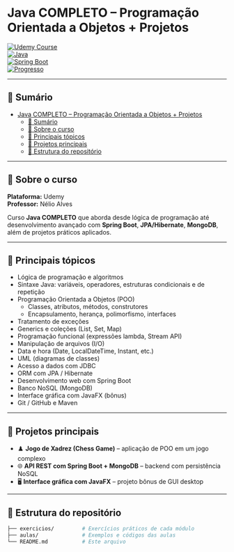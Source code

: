 # Java COMPLETO – Programação Orientada a Objetos + Projetos

[![Udemy Course](https://img.shields.io/badge/Udemy-Cursando-blueviolet?logo=udemy)](https://www.udemy.com/course/java-curso-completo/)  
[![Java](https://img.shields.io/badge/Java-17-orange?logo=java)](https://www.oracle.com/java/)  
[![Spring Boot](https://img.shields.io/badge/Spring%20Boot-API%20REST-brightgreen?logo=springboot)](https://spring.io/projects/spring-boot)   
[![Progresso](https://img.shields.io/badge/Progresso-26%26-success?logo=github)](#)  

---

## 📑 Sumário
- [Java COMPLETO – Programação Orientada a Objetos + Projetos](#java-completo--programação-orientada-a-objetos--projetos)
  - [📑 Sumário](#-sumário)
  - [📘 Sobre o curso](#-sobre-o-curso)
  - [🎯 Principais tópicos](#-principais-tópicos)
  - [📁 Projetos principais](#-projetos-principais)
  - [📂 Estrutura do repositório](#-estrutura-do-repositório)

---

## 📘 Sobre o curso

**Plataforma:** Udemy  
**Professor:** Nélio Alves  

Curso **Java COMPLETO** que aborda desde lógica de programação até desenvolvimento avançado com **Spring Boot**, **JPA/Hibernate**, **MongoDB**, além de projetos práticos aplicados.  

---

## 🎯 Principais tópicos

- Lógica de programação e algoritmos  
- Sintaxe Java: variáveis, operadores, estruturas condicionais e de repetição  
- Programação Orientada a Objetos (POO)  
  - Classes, atributos, métodos, construtores  
  - Encapsulamento, herança, polimorfismo, interfaces  
- Tratamento de exceções  
- Generics e coleções (List, Set, Map)  
- Programação funcional (expressões lambda, Stream API)  
- Manipulação de arquivos (I/O)  
- Data e hora (Date, LocalDateTime, Instant, etc.)  
- UML (diagramas de classes)  
- Acesso a dados com JDBC  
- ORM com JPA / Hibernate  
- Desenvolvimento web com Spring Boot  
- Banco NoSQL (MongoDB)  
- Interface gráfica com JavaFX (bônus)  
- Git / GitHub e Maven  

---

## 📁 Projetos principais

- ♟️ **Jogo de Xadrez (Chess Game)** – aplicação de POO em um jogo complexo  
- 🌐 **API REST com Spring Boot + MongoDB** – backend com persistência NoSQL  
- 🖥️ **Interface gráfica com JavaFX** – projeto bônus de GUI desktop  

---

## 📂 Estrutura do repositório

```bash
├── exercicios/         # Exercícios práticos de cada módulo
├── aulas/              # Exemplos e códigos das aulas
└── README.md           # Este arquivo
